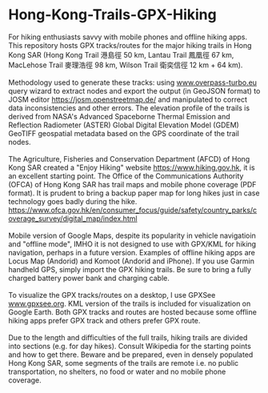 # Hong-Kong-Trails-GPX-Hiking
For hiking enthusiasts savvy with mobile phones and offline hiking apps. This repository hosts GPX tracks/routes for the major hiking trails in Hong Kong SAR (Hong Kong Trail 港島徑 50 km, Lantau Trail 鳳凰徑 67 km, MacLehose Trail 麥理浩徑 98 km, Wilson Trail 衛奕信徑 12 km + 64 km).
<br><br>
Methodology used to generate these tracks: using www.overpass-turbo.eu query wizard to extract nodes and export the output (in GeoJSON format) to JOSM editor https://josm.openstreetmap.de/ and manipulated to correct data inconsistencies and other errors. The elevation profile of the trails is derived from NASA's Advanced Spaceborne Thermal Emission and Reflection Radiometer (ASTER) Global Digital Elevation Model (GDEM) GeoTIFF geospatial metadata based on the GPS coordinate of the trail nodes.
<br><br>
The Agriculture, Fisheries and Conservation Department (AFCD) of Hong Kong SAR created a "Enjoy Hiking" website https://www.hiking.gov.hk, it is an excellent starting point. 
The Office of the Communications Authority (OFCA) of Hong Kong SAR has trail maps and mobile phone coverage (PDF format). It is prudent to bring a backup paper map for long hikes just in case technology goes badly during the hike.
<br>
https://www.ofca.gov.hk/en/consumer_focus/guide/safety/country_parks/coverage_survey/digital_map/index.html
<br><br>
Mobile version of Google Maps, despite its popularity in vehicle navigatioin and "offline mode", IMHO it is not designed to use with GPX/KML for hiking navigation, perhaps in a future version. Examples of offline hiking apps are Locus Map (Andorid) and Komoot (Andorid and iPhone). If you use Garmin handheld GPS, simply import the GPX hiking trails. Be sure to bring a fully charged battery power bank and charging cable.
<br><br>
To visualize the GPX tracks/routes on a desktop, I use GPXSee www.gpxsee.org. KML version of the trails is included for visualization on Google Earth.
Both GPX tracks and routes are hosted because some offline hiking apps prefer GPX track and others prefer GPX route.
<br><br>
Due to the length and difficulties of the full trails, hiking trails are divided into sections (e.g. for day hikes). Consult Wikipedia for the starting points and how to get there. Beware and be prepared, even in densely populated Hong Kong SAR, some segments of the trails are remote i.e. no public transportation, no shelters, no food or water and no mobile phone coverage.
